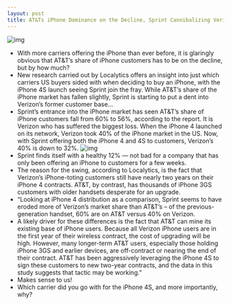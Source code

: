 ```yaml
---
layout: post
title: AT&Ts iPhone Dominance on the Decline, Sprint Cannibalizing Verizon
---
```

![img](http://media.idownloadblog.com/wp-content/uploads/2011/10/iPhone-4S-ATT-Verizon-Sprint-Comparison.png)
* With more carriers offering the iPhone than ever before, it is glaringly obvious that AT&T’s share of iPhone customers has to be on the decline, but by how much?
* New research carried out by Localytics offers an insight into just which carriers US buyers sided with when deciding to buy an iPhone, with the iPhone 4S launch seeing Sprint join the fray. While AT&T’s share of the iPhone market has fallen slightly, Sprint is starting to put a dent into Verizon’s former customer base…
* Sprint’s entrance into the iPhone market has seen AT&T’s share of iPhone customers fall from 60% to 56%, according to the report. It is Verizon who has suffered the biggest loss. When the iPhone 4 launched on its network, Verizon took 40% of the iPhone market in the US. Now, with Sprint offering both the iPhone 4 and 4S to customers, Verizon’s 40% is down to 32%.
![img](http://media.idownloadblog.com/wp-content/uploads/2011/11/localytics-iphone-share.png)
* Sprint finds itself with a healthy 12% — not bad for a company that has only been offering an iPhone to customers for a few weeks.
* The reason for the swing, according to Localytics, is the fact that Verizon’s iPhone-toting customers still have nearly two years on their iPhone 4 contracts. AT&T, by contrast, has thousands of iPhone 3GS customers with older handsets desperate for an upgrade.
* “Looking at iPhone 4 distribution as a comparison, Sprint seems to have eroded more of Verizon’s market share than AT&T’s – of the previous-generation handset, 60% are on AT&T versus 40% on Verizon.
* A likely driver for these differences is the fact that AT&T can mine its existing base of iPhone users. Because all Verizon iPhone users are in the first year of their wireless contract, the cost of upgrading will be high. However, many longer-term AT&T users, especially those holding iPhone 3GS and earlier devices, are off-contract or nearing the end of their contract. AT&T has been aggressively leveraging the iPhone 4S to sign these customers to new two-year contracts, and the data in this study suggests that tactic may be working.”
* Makes sense to us!
* Which carrier did you go with for the iPhone 4S, and more importantly, why?

